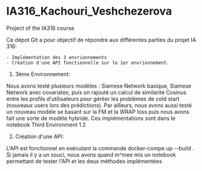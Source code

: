 # IA316_Kachouri_Veshchezerova
Project of the IA316 course

Ce dépot Git a pour objectif de répondre aux différentes parties du projet IA 316: 

    - Implémentation des 3 envrionnements 
    - Création d'une API fonctionnelle sur le 1er envrionnement.

1. 3ème Environnement: 

Nous avons testé plusieurs modèles : Siamese Network basique, Siamese Network avec covariates, puis on rajouté un calcul de similarité Cosinus entre les profils d'utilisateurs pour géréer les problèmes de cold start (nouveaux users lors des prédictions).
Par ailleurs, nous avons aussi testé un nouveau modèle se basant sur la FM et la WRAP loss puis nous avons fait une sorte de modèle hybride. Ces implémentations sont dans le notebook Third Environment 1.2 

2. Création d'une API:

L'API est fonctionnel en exécutant la commande docker-compe up --build . Si jamais il y a un souci, nous avons quand m^mee mis un notebook permettant de tester l'API et les deux méthodes implémentées
